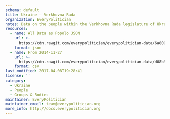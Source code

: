 ```yaml
---
schema: default
title: Ukraine — Verkhovna Rada
organization: EveryPolitician
notes: Data on the people within the Verkhovna Rada legislature of Ukraine.
resources:
  - name: All Data as Popolo JSON
    url: >-
      https://cdn.rawgit.com/everypolitician/everypolitician-data/6a80041cbc50a22072a8b0e9855c9d56401c03cc/data/Ukraine/Verkhovna_Rada/ep-popolo-v1.0.json
    format: json
  - name: From 2014-11-27
    url: >-
      https://cdn.rawgit.com/everypolitician/everypolitician-data/d08b39433700f45a0b036158a94eabbd68220468/data/Ukraine/Verkhovna_Rada/term-8.csv
    format: csv
last_modified: 2017-04-08T19:28:41
license: ''
category:
  - Ukraine
  - People
  - Groups & Bodies
maintainer: EveryPolitician
maintainer_email: team@everypolitician.org
more_info: http://docs.everypolitician.org
---
```

